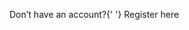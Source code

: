 <p className="text-sm mt-4 text-center text-gray-700">
  Don’t have an account?{' '}
  <Link to="/register" className="text-indigo-600 hover:underline font-semibold">
    Register here
  </Link>
</p>
